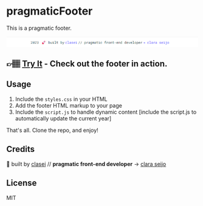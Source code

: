 # pragmaticFooter

This is a pragmatic footer.

![Preview](images/pragmatic-footer-screenshot-1.png)

## 👉🏽 [Try It](https://clasei.github.io/pragmatic-footer/) - Check out the footer in action.

## Usage

1. Include the `styles.css` in your HTML
2. Add the footer HTML markup to your page
3. Include the `script.js` to handle dynamic content [include the script.js to automatically update the current year]

That's all. Clone the repo, and enjoy!

## Credits

🚀  built by [clasei](https://github.com/clasei/) // **pragmatic front-end developer** → [clara seijo](https://bio.link/claraseijo)

## License

MIT
